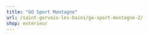 ```yaml
---
title: "GO Sport Montagne"
url: /saint-gervais-les-bains/go-sport-montagne-2/
shop: extérieur
---
```


